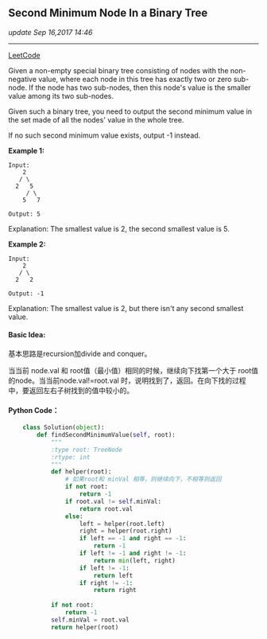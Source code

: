 ## Second Minimum Node In a Binary Tree
_update Sep 16,2017  14:46_

---
[LeetCode](https://leetcode.com/problems/second-minimum-node-in-a-binary-tree/description/)

Given a non-empty special binary tree consisting of nodes with the non-negative value, where each node in this tree has exactly two or zero sub-node. If the node has two sub-nodes, then this node's value is the smaller value among its two sub-nodes.

Given such a binary tree, you need to output the second minimum value in the set made of all the nodes' value in the whole tree.

If no such second minimum value exists, output -1 instead.

**Example 1:**

    Input: 
        2
       / \
      2   5
         / \
        5   7

    Output: 5
Explanation: The smallest value is 2, the second smallest value is 5.

**Example 2:**

    Input: 
        2
       / \
      2   2

    Output: -1
Explanation: The smallest value is 2, but there isn't any second smallest value.

#### Basic Idea:
基本思路是recursion加divide and conquer。

当当前 node.val 和 root值（最小值）相同的时候，继续向下找第一个大于 root值 的node。当当前node.val!=root.val 时，说明找到了，返回。在向下找的过程中，要返回左右子树找到的值中较小的。

#### Python Code：
```python
    class Solution(object):
        def findSecondMinimumValue(self, root):
            """
            :type root: TreeNode
            :rtype: int
            """
            def helper(root):
                # 如果root和 minVal 相等，则继续向下，不相等则返回
                if not root:
                    return -1
                if root.val != self.minVal:
                    return root.val
                else:
                    left = helper(root.left)
                    right = helper(root.right)
                    if left == -1 and right == -1:
                        return -1
                    if left != -1 and right != -1:
                        return min(left, right)
                    if left != -1:
                        return left
                    if right != -1:
                        return right
                    
            if not root:
                return -1
            self.minVal = root.val
            return helper(root)
```    






